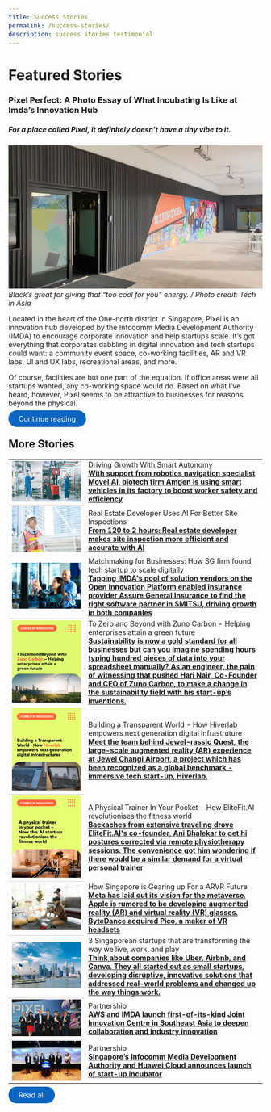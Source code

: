 ```yaml
---
title: Success Stories
permalink: /success-stories/
description: success stories testimonial
---
```

# Featured Stories

### Pixel Perfect: A Photo Essay of What Incubating Is Like at Imda’s Innovation Hub

##### For a place called Pixel, it definitely doesn’t have a tiny vibe to it.

![](/images/Success%20stories/tiapmc1.jpg)
*Black’s great for giving that “too cool for you” energy. / Photo credit: Tech in Asia*

Located in the heart of the One-north district in Singapore, Pixel is an innovation hub developed by the Infocomm Media Development Authority (IMDA) to encourage corporate innovation and help startups scale. It’s got everything that corporates dabbling in digital innovation and tech startups could want: a community event space, co-working facilities, AR and VR labs, UI and UX labs, recreational areas, and more. 

Of course, facilities are but one part of the equation. If office areas were all startups wanted, any co-working space would do. Based on what I’ve heard, however, Pixel seems to be attractive to businesses for reasons beyond the physical. 

<a style="background-color: #0A66C2; color: white; text-decoration: none; border-radius: 100px; padding-left: 20px; padding-right: 20px; padding-top:8px; padding-bottom:8px" target="_blank" href="/stories/pixel-space/">Continue reading</a>

## More Stories

<table>
		<tbody>
			<tr>
		<td style="width:30%; vertical-align:middle; border-bottom: 0.75px solid lightgrey">
			<img src="/images/Success%20stories/oipamgen1.jpg">
		</td>
		<td style="vertical-align:middle;"> Driving Growth With Smart Autonomy
			<br><b><a target="_blank" href="/stories/oip-amgen/">With support from robotics navigation specialist Movel AI, biotech firm Amgen is using smart vehicles in its factory to boost worker safety and efficiency</a>
		</b>
		</td>
    </tr>
			<tr>
			</tr><tr>
			      </tr><tr>
    <td style="width:30%; vertical-align:middle; border-bottom: 0.75px solid lightgrey">
      <img src="/images/Success%20stories/image%201.png">
    </td>
    <td style="vertical-align:middle;">Real Estate Developer Uses AI For Better Site Inspections
      <br><b><a target="_blank" href="/stories/oip-capitaland-h3-zoom/">From 120 to 2 hours: Real estate developer makes site inspection more efficient and accurate with AI</a>
    </b>
    </td>
    </tr>
      <tr>
		<td style="width:30%; vertical-align:middle; border-bottom: 0.75px solid lightgrey">
			<img src="/images/Success%20stories/ST%20ad%20-%20AGI%20x%20smitsu.png">
		</td>
		<td style="vertical-align:middle;">Matchmaking for Businesses: How SG firm found tech startup to scale digitally
			<br><b><a target="_blank" href="/stories/oip-agi-smitsu/">Tapping IMDA's pool of solution vendors on the Open Innovation Platform enabled insurance provider Assure General Insurance to find the right software partner in SMITSU, driving growth in both companies </a>
		</b>
		</td>
    </tr>
			<tr>
		<td style="width:30%; vertical-align:middle; border-bottom: 0.75px solid lightgrey">
			<img src="/images/Success%20stories/Stories%20of%20Innovation/Zuno/Zuno%20Carbon_1.jpg">
		</td>
		<td style="vertical-align:middle;">To Zero and Beyond with Zuno Carbon - Helping enterprises attain a green future
			<br><b><a target="_blank" href="/stories/stories-of-innovation-zuno/">Sustainability is now a gold standard for all businesses but can you imagine spending hours typing hundred pieces of data into your spreadsheet manually? As an engineer, the pain of witnessing that pushed&nbsp;Hari Nair, Co-Founder and CEO of&nbsp;Zuno Carbon, to make a change in the&nbsp;sustainability&nbsp;field with his start-up’s inventions. </a>
		</b>
		</td>
    </tr>
			<tr>
		<td style="width:30%; vertical-align:middle; border-bottom: 0.75px solid lightgrey">
			<img src="/images%2FSuccess%20stories%2FStories%20of%20Innovation%2FHiverlab/Hiverlab-01.jpg">
		</td>
		<td style="vertical-align:middle;">Building a Transparent World - How Hiverlab empowers next generation digital infrastruture
			<br><b><a target="_blank" href="/stories/stories-of-innovation-hiverlab/">Meet the team behind Jewel-rassic Quest, the large-scale augmented reality (AR) experience at Jewel Changi Airport, a project which has been recognized as a global benchmark - immersive tech start-up,&nbsp;Hiverlab. </a></b>
		</td>
    </tr>
			<tr>
		<td style="width:30%; vertical-align:middle; border-bottom: 0.75px solid lightgrey">
			<img src="/images/Success%20stories/Stories%20of%20Innovation/EliteFit/EliteFit_1.jpg">
		</td>
		<td style="vertical-align:middle;">A Physical Trainer In Your Pocket - How EliteFit.AI revolutionises the fitness world
			<br><b><a target="_blank" href="/stories/stories-of-innovation-elitefit/">Backaches from extensive traveling drove EliteFit.AI's co-founder, Ani Bhalekar to get hi postures corrected via remote physiotherapy sessions. The convenience got him wondering if there would be a similar demand for a virtual personal trainer</a></b>
		</td>
    </tr>
	<tr>
	</tr><tr>
		<td style="width:30%; vertical-align:middle; border-bottom: 0.75px solid lightgrey">
			<img src="/images/Success%20stories/ARVR%20advertorial.png">
		</td>
		<td style="vertical-align:middle;">How Singapore is Gearing up For a ARVR Future
			<br><b><a target="_blank" href="/stories/how-singapore-is-gearing-up-for-an-ar-vr-future/">Meta has laid out its&nbsp;vision for the metaverse. Apple&nbsp;is rumored to be developing&nbsp;augmented reality (AR) and virtual reality (VR) glasses. ByteDance&nbsp;acquired Pico, a maker of VR headsets</a></b>
		</td>
    </tr>
	<tr>
	</tr><tr>
		<td style="width:30%; vertical-align:middle; border-bottom: 0.75px solid lightgrey">
			<img src="/images/Success%20stories/PIXEL%20x%20EED%20.jpg">
		</td>
		<td style="vertical-align:middle;">3  Singaporean startups that are transforming the way we live, work, and play
			<br><b><a target="_blank" href="/stories/pixel-incubatee-eed/">Think about companies like Uber, Airbnb, and Canva. They all started out as small startups, developing disruptive, innovative solutions that addressed real-world problems and changed up the way things work.</a></b>
		</td>
	</tr>
	<tr>
		<td style="width:30%; vertical-align:middle; border-bottom: 0.75px solid lightgrey">
			<img src="/images/Success%20stories/AWS%20JIC.jpg">
		</td>
		<td style="vertical-align:middle;">Partnership
			<br><b><a target="_blank" href="/stories/aws-jic/">AWS and IMDA launch first-of-its-kind Joint Innovation Centre in Southeast Asia to deepen collaboration and industry innovation</a></b>
		</td>
	</tr>
	<tr>
		<td style="width:30%; vertical-align:middle;">
			<img src="/images/Success%20stories/Huawei%20spark%20incubator%20programme%20.jpg">
		</td>
		<td style="vertical-align:middle;">Partnership
			<br><b><a target="_blank" href="/stories/pixel-huawei-spark-incubation/">Singapore’s Infocomm Media Development Authority and Huawei Cloud announces launch of start-up incubator</a></b>
		</td>
	</tr>
</tbody></table>


<a style="background-color: #0A66C2; color: white; text-decoration: none; border-radius: 100px; padding-left: 20px; padding-right: 20px; padding-top:8px; padding-bottom:8px" href="https://pixel.imda.gov.sg/stories/stories-of-innovation-hiverlab/">Read all</a>